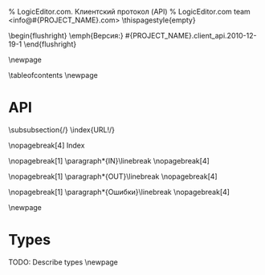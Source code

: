 % LogicEditor.com. Клиентский протокол (API)
% LogicEditor.com team <info@#{PROJECT_NAME}.com>
\thispagestyle{empty}

\begin{flushright}
\emph{Версия:} #{PROJECT_NAME}.client_api.2010-12-19-1
\end{flushright}

\newpage


\tableofcontents
\newpage


# API

\subsubsection{/} \index{URL!/}

\nopagebreak[4]
Index

\nopagebreak[1]
\paragraph*{IN}\linebreak
\nopagebreak[4]



\nopagebreak[1]
\paragraph*{OUT}\linebreak
\nopagebreak[4]



\nopagebreak[1]
\paragraph*{Ошибки}\linebreak
\nopagebreak[4]



\newpage


# Types
TODO: Describe types
\newpage
